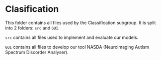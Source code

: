 # Clasification
This folder contains all files used by the Classification subgroup.
It is split into 2 folders: `src` and `GUI`.

`src` contains all files used to implement and evaluate our models.

`GUI` contains all files to develop our tool NASDA (Neuroimaging Autism Spectrum Discorder Analyser).
